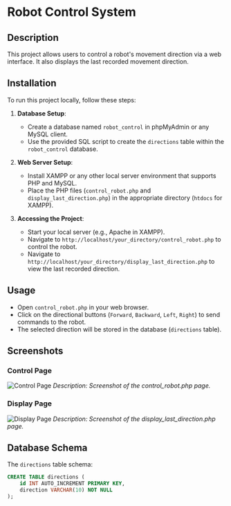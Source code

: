 # Robot Control System

## Description
This project allows users to control a robot's movement direction via a web interface. It also displays the last recorded movement direction.

## Installation
To run this project locally, follow these steps:
1. **Database Setup**: 
   - Create a database named `robot_control` in phpMyAdmin or any MySQL client.
   - Use the provided SQL script to create the `directions` table within the `robot_control` database.

2. **Web Server Setup**: 
   - Install XAMPP or any other local server environment that supports PHP and MySQL.
   - Place the PHP files (`control_robot.php` and `display_last_direction.php`) in the appropriate directory (`htdocs` for XAMPP).

3. **Accessing the Project**: 
   - Start your local server (e.g., Apache in XAMPP).
   - Navigate to `http://localhost/your_directory/control_robot.php` to control the robot.
   - Navigate to `http://localhost/your_directory/display_last_direction.php` to view the last recorded direction.

## Usage
- Open `control_robot.php` in your web browser.
- Click on the directional buttons (`Forward`, `Backward`, `Left`, `Right`) to send commands to the robot.
- The selected direction will be stored in the database (`directions` table).


## Screenshots
### Control Page
![Control Page](images/control_page.png)
*Description: Screenshot of the control_robot.php page.*

### Display Page
![Display Page](images/display_page.png)
*Description: Screenshot of the display_last_direction.php page.*


## Database Schema
The `directions` table schema:
```sql
CREATE TABLE directions (
    id INT AUTO_INCREMENT PRIMARY KEY,
    direction VARCHAR(10) NOT NULL
);
```
